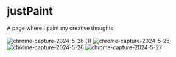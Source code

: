 # justPaint
A page where I paint my creative thoughts<br><br>
![chrome-capture-2024-5-26 (1)](https://github.com/Ashish2097/justPaint/assets/30979970/961c47cc-eb9a-4a7b-9eaf-3fe43e10c1c7)
![chrome-capture-2024-5-25](https://github.com/Ashish2097/justPaint/assets/30979970/4b7dd4f2-502b-49c3-b3d7-6e52349201b4)
![chrome-capture-2024-5-26](https://github.com/Ashish2097/justPaint/assets/30979970/917eff9f-4ddf-4107-b182-f3ff396ca3f7)
![chrome-capture-2024-5-27](https://github.com/Ashish2097/justPaint/assets/30979970/75b82b6a-5d65-4d94-9a7e-db7ab1317085)
